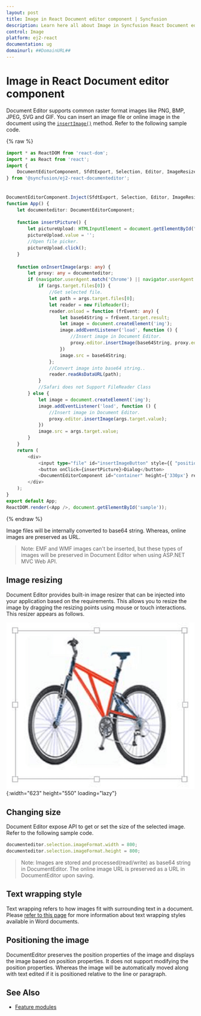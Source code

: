 ```yaml
---
layout: post
title: Image in React Document editor component | Syncfusion
description: Learn here all about Image in Syncfusion React Document editor component of Syncfusion Essential JS 2 and more.
control: Image 
platform: ej2-react
documentation: ug
domainurl: ##DomainURL##
---
```


# Image in React Document editor component

Document Editor supports common raster format images like PNG, BMP, JPEG, SVG and GIF. You can insert an image file or online image in the document using the [`insertImage()`](https://help.syncfusion.com/document-processing/word/word-processor/react/how-to/insert-text-or-image-in-table-programmatically) method. Refer to the following sample code.

{% raw %}

```ts
import * as ReactDOM from 'react-dom';
import * as React from 'react';
import {
    DocumentEditorComponent, SfdtExport, Selection, Editor, ImageResizer, EditorHistory
} from '@syncfusion/ej2-react-documenteditor';


DocumentEditorComponent.Inject(SfdtExport, Selection, Editor, ImageResizer, EditorHistory);
function App() {
    let documenteditor: DocumentEditorComponent;

    function insertPicture() {
        let pictureUpload: HTMLInputElement = document.getElementById("insertImageButton") as HTMLInputElement;
        pictureUpload.value = '';
        //Open file picker.
        pictureUpload.click();
    }

    function onInsertImage(args: any) {
        let proxy: any = documenteditor;
        if (navigator.userAgent.match('Chrome') || navigator.userAgent.match('Firefox') || navigator.userAgent.match('Edge') || navigator.userAgent.match('MSIE') || navigator.userAgent.match('.NET')) {
            if (args.target.files[0]) {
                //Get selected file.
                let path = args.target.files[0];
                let reader = new FileReader();
                reader.onload = function (frEvent: any) {
                    let base64String = frEvent.target.result;
                    let image = document.createElement('img');
                    image.addEventListener('load', function () {
                        //Insert image in Document Editor.
                        proxy.editor.insertImage(base64String, proxy.editor.width, proxy.editor.height);
                    })
                    image.src = base64String;
                };
                //Convert image into base64 string..
                reader.readAsDataURL(path);
            }
            //Safari does not Support FileReader Class
        } else {
            let image = document.createElement('img');
            image.addEventListener('load', function () {
                //Insert image in Document Editor.
                proxy.editor.insertImage(args.target.value);
            })
            image.src = args.target.value;
        }
    }
    return (
        <div>
            <input type="file" id="insertImageButton" style={{ "position": "fixed", "left": "-110em" }} accept=".jpg,.jpeg,.png,.bmp" onChange={onInsertImage} />
            <button onClick={insertPicture}>Dialog</button>
            <DocumentEditorComponent id="container" height={'330px'} ref={(scope) => { documenteditor = scope; }} isReadOnly={false} enableSelection={true} enableEditor={true} enableImageResizer={true} enableEditorHistory={true} />
        </div>
    );
}
export default App;
ReactDOM.render(<App />, document.getElementById('sample'));
```
{% endraw %}

Image files will be internally converted to base64 string. Whereas, online images are preserved as URL.

>Note: EMF and WMF images can't be inserted, but these types of images will be preserved in Document Editor when using ASP.NET MVC Web API.

## Image resizing

Document Editor provides built-in image resizer that can be injected into your application based on the requirements. This allows you to resize the image by dragging the resizing points using mouse or touch interactions. This resizer appears as follows.

![Image](images/react-word-processor-image-resizing.png){:width="623" height="550" loading="lazy"}

## Changing size

Document Editor expose API to get or set the size of the selected image. Refer to the following sample code.

```ts
documenteditor.selection.imageFormat.width = 800;
documenteditor.selection.imageFormat.height = 800;
```

>Note: Images are stored and processed(read/write) as base64 string in DocumentEditor. The online image URL is preserved as a URL in DocumentEditor upon saving.

## Text wrapping style

Text wrapping refers to how images fit with surrounding text in a document. Please [refer to this page](../document-editor/text-wrapping-style) for more information about text wrapping styles available in Word documents.

## Positioning the image

DocumentEditor preserves the position properties of the image and displays the image based on position properties. It does not support modifying the position properties. Whereas the image will be automatically moved along with text edited if it is positioned relative to the line or paragraph.

## See Also

* [Feature modules](../document-editor/feature-module/)